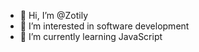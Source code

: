 - 👋 Hi, I’m @Zotily
- 👀 I’m interested in software development
- 🌱 I’m currently learning JavaScript
